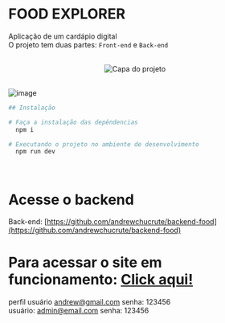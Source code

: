 
# FOOD EXPLORER
Aplicação de um cardápio digital<br>
O projeto tem duas partes: `Front-end` e `Back-end`

<div align="center">

</div>
<br>

<div align="center">
  <img alt="Capa do projeto" title="FoodExplorer" src="https://i.imgur.com/eOwPbOt.jpg">
</div>
<br>


![image](https://github.com/andrewchucrute/FoodExplorer-FRONTEND/assets/103382295/6e3ef11e-ad05-48bb-af7e-43a6d67f007a)




```bash
## Instalação  

# Faça a instalação das depêndencias
  npm i

# Executando o projeto no ambiente de desenvolvimento
  npm run dev
```
<br>

# Acesse o backend

Back-end: [https://github.com/andrewchucrute/backend-food](https://github.com/andrewchucrute/backend-food)<br>

# Para acessar o site em funcionamento: [Click aqui!](https://sensational-bombolone-1ba929.netlify.app/)

perfil usuário andrew@gmail.com 
senha: 123456
<br>
usuário: admin@email.com
senha: 123456
```


